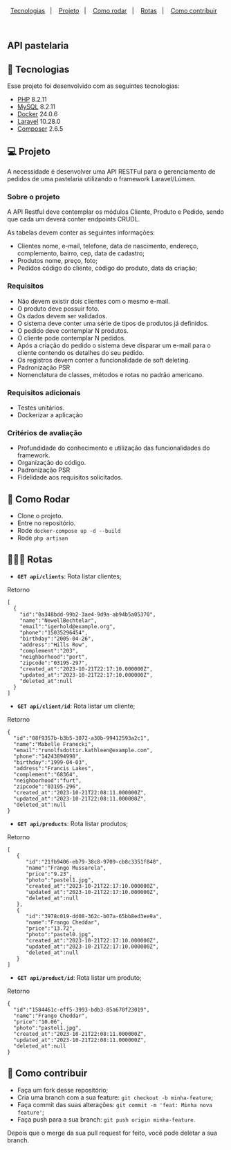 <p align="center">
  <a href="#-tecnologias">Tecnologias</a>&nbsp;&nbsp;&nbsp;|&nbsp;&nbsp;&nbsp;
  <a href="#-projeto">Projeto</a>&nbsp;&nbsp;&nbsp;|&nbsp;&nbsp;&nbsp;
  <a href="#-como-rodar">Como rodar</a>&nbsp;&nbsp;&nbsp;|&nbsp;&nbsp;&nbsp;
  <a href="#-rotas">Rotas</a>&nbsp;&nbsp;&nbsp;|&nbsp;&nbsp;&nbsp;
  <a href="#-como-contribuir">Como contribuir</a>&nbsp;&nbsp;&nbsp;
  </p>

<br>


## API pastelaria

## 🚀 Tecnologias

Esse projeto foi desenvolvido com as seguintes tecnologias:

  - [PHP](https://www.php.net/) 8.2.11
  - [MySQL](https://pt-br.reactjs.org/) 8.2.11
  - [Docker](https://www.docker.com/) 24.0.6
  - [Laravel](https://laravel.com/) 10.28.0
  - [Composer](https://getcomposer.org/) 2.6.5


## 💻 Projeto

A necessidade é desenvolver uma API RESTFul para o gerenciamento de pedidos de uma pastelaria utilizando o framework Laravel/Lúmen.

### Sobre o projeto
A API Restful deve contemplar os módulos Cliente, Produto e Pedido, sendo que cada um deverá conter endpoints CRUDL.

As tabelas devem conter as seguintes informações:

  - Clientes nome, e-mail, telefone, data de nascimento, endereço, complemento, bairro, cep, data de cadastro;
  - Produtos nome, preço, foto;
  - Pedidos código do cliente, código do produto, data da criação;

### Requisitos

  - Não devem existir dois clientes com o mesmo e-mail.
  - O produto deve possuir foto.
  - Os dados devem ser validados.
  - O sistema deve conter uma série de tipos de produtos já definidos.
  - O pedido deve contemplar N produtos.
  - O cliente pode contemplar N pedidos.
  - Após a criação do pedido o sistema deve disparar um e-mail para o cliente contendo os detalhes do seu pedido.
  - Os registros devem conter a funcionalidade de soft deleting.
  - Padronização PSR
  - Nomenclatura de classes, métodos e rotas no padrão americano.

### Requisitos adicionais

  - Testes unitários.
  - Dockerizar a aplicação

### Critérios de avaliação

  - Profundidade do conhecimento e utilização das funcionalidades do framework.
  - Organização do código.
  - Padronização PSR
  - Fidelidade aos requisitos solicitados.

## 🚀 Como Rodar

  - Clone o projeto.
  - Entre no repositório.
  - Rode `docker-compose up -d --build`
  - Rode `php artisan `

## 👩🏿‍💻 Rotas

- **`GET api/clients`**: Rota listar clientes;

Retorno
```
[
  {
    "id":"0a348bdd-99b2-3ae4-9d9a-ab94b5a05370",
    "name":"NewellBechtelar",
    "email":"igerhold@example.org",
    "phone":"15035296454",
    "birthday":"2005-04-26",
    "address":"Hills Row",
    "complement":"203",
    "neighborhood":"port",
    "zipcode":"03195-297",
    "created_at":"2023-10-21T22:17:10.000000Z",
    "updated_at":"2023-10-21T22:17:10.000000Z",
    "deleted_at":null
  }
]
```


- **`GET api/client/id`**: Rota listar um cliente;

Retorno
```
{
  "id":"08f9357b-b3b5-3072-a30b-99412593a2c1",
  "name":"Mabelle Franecki",
  "email":"runolfsdottir.kathleen@example.com",
  "phone":"14243894998",
  "birthday":"1999-04-03",
  "address":"Francis Lakes",
  "complement":"68364",
  "neighborhood":"furt",
  "zipcode":"03195-296",
  "created_at":"2023-10-21T22:08:11.000000Z",
  "updated_at":"2023-10-21T22:08:11.000000Z",
  "deleted_at":null
}
```

- **`GET api/products`**: Rota listar produtos;

Retorno
```
[
   {
      "id":"21fb9406-eb79-38c8-9709-cb8c3351f848",
      "name":"Frango Mussarela",
      "price":"9.23",
      "photo":"pastel1.jpg",
      "created_at":"2023-10-21T22:17:10.000000Z",
      "updated_at":"2023-10-21T22:17:10.000000Z",
      "deleted_at":null
   },
   {
      "id":"3978c019-dd08-362c-b07a-65bb8ed3ee9a",
      "name":"Frango Cheddar",
      "price":"13.72",
      "photo":"pastel0.jpg",
      "created_at":"2023-10-21T22:17:10.000000Z",
      "updated_at":"2023-10-21T22:17:10.000000Z",
      "deleted_at":null
   }
]
```


- **`GET api/product/id`**: Rota listar um produto;

Retorno
```
{
  "id":"1584461c-eff5-3993-bdb3-85a670f23019",
  "name":"Frango Cheddar",
  "price":"10.06",
  "photo":"pastel1.jpg",
  "created_at":"2023-10-21T22:08:11.000000Z",
  "updated_at":"2023-10-21T22:08:11.000000Z",
  "deleted_at":null
}
```

## 🤔 Como contribuir

  - Faça um fork desse repositório;
  - Cria uma branch com a sua feature: `git checkout -b minha-feature`;
  - Faça commit das suas alterações: `git commit -m 'feat: Minha nova feature'`;
  - Faça push para a sua branch: `git push origin minha-feature`.

Depois que o merge da sua pull request for feito, você pode deletar a sua branch.
